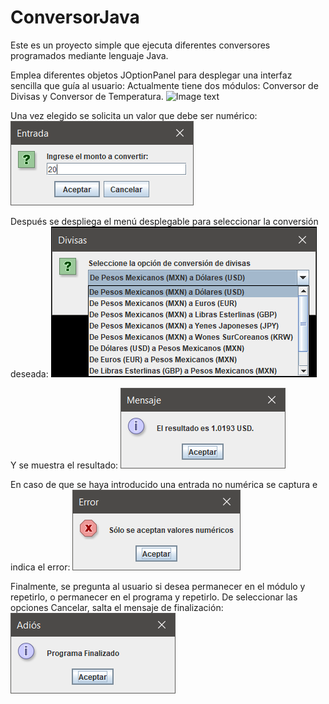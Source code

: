 # ConversorJava

Este es un proyecto simple que ejecuta diferentes conversores programados mediante lenguaje Java.

Emplea diferentes objetos JOptionPanel para desplegar una interfaz sencilla que guía al usuario:
Actualmente tiene dos módulos: Conversor de Divisas y Conversor de Temperatura.
![Image text](img/menu-principal.png)

Una vez elegido se solicita un valor que debe ser numérico:
![Image text](img/entrada.PNG)

Después se despliega el menú desplegable para seleccionar la conversión deseada:
![Image text](img/menu_divisas.png)

Y se muestra el resultado:
![Image text](img/resultado_divisas.PNG)

En caso de que se haya introducido una entrada no numérica se captura e indica el error:
![Image text](img/error.PNG)

Finalmente, se pregunta al usuario si desea permanecer en el módulo y repetirlo, o permanecer en el programa y repetirlo.
De seleccionar las opciones Cancelar, salta el mensaje de finalización:
![Image text](img/adios.PNG)
